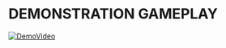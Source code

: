 # DEMONSTRATION GAMEPLAY
[![DemoVideo](https://i.postimg.cc/hvXkyYbB/coin.jpg)](https://youtu.be/OY55CIVHIQk)
